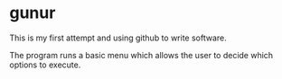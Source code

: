 # gunur
This is my first attempt and using github to write software.

The program runs a basic menu which allows the user to decide which options to execute.

